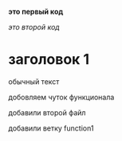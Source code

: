 **это первый код**

*это второй код*

# заголовок 1

обычный текст

добовляем чуток функционала

добавили второй файл

добавили ветку function1